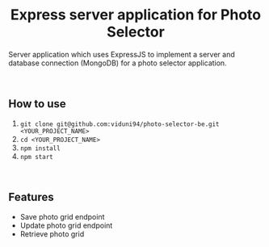 <div align="center">
  <h1>
    Express server application for Photo Selector
  </h1>
</div>

Server application which uses ExpressJS to implement a server and database connection (MongoDB) for a photo selector application.

&nbsp;

## How to use

1. `git clone git@github.com:viduni94/photo-selector-be.git <YOUR_PROJECT_NAME>`
2. `cd <YOUR_PROJECT_NAME>`
3. `npm install`
4. `npm start`

&nbsp;

## Features

- Save photo grid endpoint
- Update photo grid endpoint
- Retrieve photo grid

